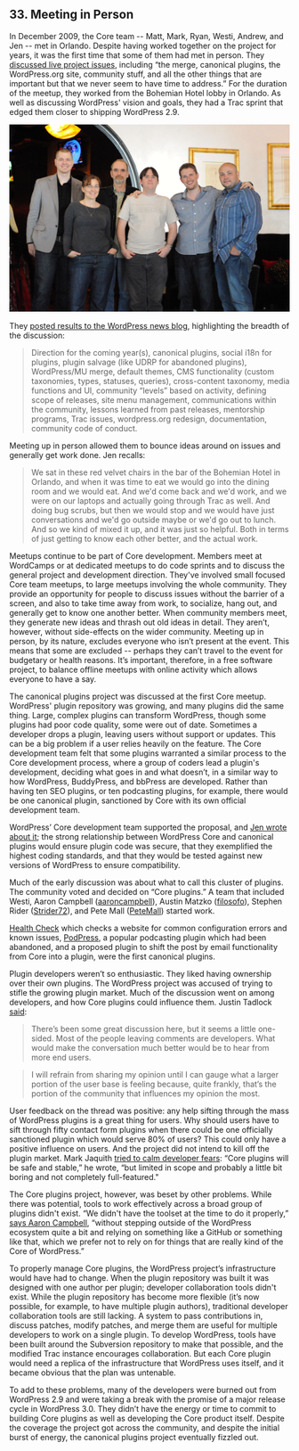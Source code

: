 
## 33. Meeting in Person

In December 2009, the Core team -- Matt, Mark, Ryan, Westi, Andrew, and Jen -- met in Orlando. Despite having worked together on the project for years, it was the first time that some of them had met in person. They [discussed live project issues](https://wordpress.org/news/2009/12/intermission/), including “the merge, canonical plugins, the WordPress.org site, community stuff, and all the other things that are important but that we never seem to have time to address.” For the duration of the meetup, they worked from the Bohemian Hotel lobby in Orlando. As well as discussing WordPress' vision and goals, they had a Trac sprint that edged them closer to shipping WordPress 2.9.

<img src="../../Resources/images/33/1st-core-meetup.jpg" width="800px" />

They [posted results to the WordPress news blog](http://wordpress.org/news/2009/12/core-team-meetup-results/), highlighting the breadth of the discussion: 	

> Direction for the coming year(s), canonical plugins, social i18n for plugins, plugin salvage (like UDRP for abandoned plugins), WordPress/MU merge, default themes, CMS functionality (custom taxonomies, types, statuses, queries), cross-content taxonomy, media functions and UI, community “levels” based on activity, defining scope of releases, site menu management, communications within the community, lessons learned from past releases, mentorship programs, Trac issues, wordpress.org redesign, documentation, community code of conduct.	

Meeting up in person allowed them to bounce ideas around on issues and generally get work done. Jen recalls:

> We sat in these red velvet chairs in the bar of the Bohemian Hotel in Orlando, and when it was time to eat we would go into the dining room and we would eat. And we'd come back and we'd work, and we were on our laptops and actually going through Trac as well. And doing bug scrubs, but then we would stop and we would have just conversations and we'd go outside maybe or we'd go out to lunch. And so we kind of mixed it up, and it was just so helpful. Both in terms of just getting to know each other better, and the actual work.

Meetups continue to be part of Core development. Members meet at WordCamps or at dedicated meetups to do code sprints and to discuss the general project and development direction. They've involved small focused Core team meetups, to large meetups involving the whole community. They provide an opportunity for people to discuss issues without the barrier of a screen, and also to take time away from work, to socialize, hang out, and generally get to know one another better. When community members meet, they generate new ideas and thrash out old ideas in detail. They aren’t, however, without side-effects on the wider community. Meeting up in person, by its nature, excludes everyone who isn’t present at the event. This means that some are excluded -- perhaps they can’t travel to the event for budgetary or health reasons. It’s important, therefore, in a free software project, to balance offline meetups with online activity which allows everyone to have a say.

The canonical plugins project was discussed at the first Core meetup. WordPress' plugin repository was growing, and many plugins did the same thing. Large, complex plugins can transform WordPress, though some plugins had poor code quality, some were out of date. Sometimes a developer drops a plugin, leaving users without support or updates. This can be a big problem if a user relies heavily on the feature. The Core development team felt that some plugins warranted a similar process to the Core development process, where a group of coders lead a plugin's development, deciding what goes in and what doesn’t, in a similar way to how WordPress, BuddyPress, and bbPress are developed. Rather than having ten SEO plugins, or ten podcasting plugins, for example, there would be one canonical plugin, sanctioned by Core with its own official development team. 

WordPress’ Core development team supported the proposal, and [Jen wrote about it](http://wordpress.org/news/2009/12/canonical-plugins/); the strong relationship between WordPress Core and canonical plugins would ensure plugin code was secure, that they exemplified the highest coding standards, and that they would be tested against new versions of WordPress to ensure compatibility.

Much of the early discussion was about what to call this cluster of plugins. The community voted and decided on “Core plugins.” A team that included Westi, Aaron Campbell ([aaroncampbell](http://profiles.wordpress.org/aaroncampbell)), Austin Matzko ([filosofo](http://profiles.wordpress.org/filosofo)), Stephen Rider ([Strider72](http://profiles.wordpress.org/Strider72)), and Pete Mall ([PeteMall](http://profiles.wordpress.org/PeteMall/)) started work.

[Health Check](https://wordpress.org/plugins/health-check/) which checks a website for common configuration errors and known issues, [PodPress](https://wordpress.org/plugins/podpress/), a popular podcasting plugin which had been abandoned, and a proposed plugin to shift the post by email functionality from Core into a plugin, were the first canonical plugins. 

Plugin developers weren’t so enthusiastic. They liked having ownership over their own plugins. The WordPress project was accused of trying to stifle the growing plugin market. Much of the discussion went on among developers, and how Core plugins could influence them. Justin Tadlock [said](http://onefinejay.com/2010/01/10/shackling-a-free-market-wordpress-canonical-plugins/comment-page-2#comment-7578):

> There’s been some great discussion here, but it seems a little one-sided. Most of the people leaving comments are developers. What would make the conversation much better would be to hear from more end users.

> I will refrain from sharing my opinion until I can gauge what a larger portion of the user base is feeling because, quite frankly, that’s the portion of the community that influences my opinion the most.

User feedback on the thread was positive: any help sifting through the mass of WordPress plugins is a great thing for users. Why should users have to sift through fifty contact form plugins when there could be one officially sanctioned plugin which would serve 80% of users? This could only have a positive influence on users. And the project did not intend to kill off the plugin market. Mark Jaquith [tried to calm developer fears](http://onefinejay.com/2010/01/10/shackling-a-free-market-wordpress-canonical-plugins/comment-page-2#comment-7589): “Core plugins will be safe and stable,” he wrote, “but limited in scope and probably a little bit boring and not completely full-featured."

The Core plugins project, however, was beset by other problems. While there was potential, tools to work effectively across a broad group of plugins didn't exist. “We didn't have the toolset at the time to do it properly,” [says Aaron Campbell](http://archive.wordpress.org/interviews/2014_06_05_Campbell.html#L32), “without stepping outside of the WordPress ecosystem quite a bit and relying on something like a GitHub or something like that, which we prefer not to rely on for things that are really kind of the Core of WordPress.” 

To properly manage Core plugins, the WordPress project’s infrastructure would have had to change. When the plugin repository was built it was designed with one author per plugin; developer collaboration tools didn't exist. While the plugin repository has become more flexible (it’s now possible, for example, to have multiple plugin authors), traditional developer collaboration tools are still lacking. A system to pass contributions in, discuss patches, modify patches, and merge them are useful for multiple developers to work on a single plugin. To develop WordPress, tools have been built around the Subversion repository to make that possible, and the modified Trac instance encourages collaboration. But each Core plugin would need a replica of the infrastructure that WordPress uses itself, and it became obvious that the plan was untenable.	

To add to these problems, many of the developers were burned out from WordPress 2.9 and were taking a break with the promise of a major release cycle in WordPress 3.0. They didn’t have the energy or time to commit to building Core plugins as well as developing the Core product itself. Despite the coverage the project got across the community, and despite the initial burst of energy, the canonical plugins project eventually fizzled out.
